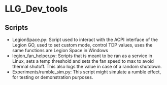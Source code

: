 # LLG_Dev_tools

## Scripts

- LegionSpace.py: Script used to interact with the ACPI interface of the Legion GO, used to set custom mode, control TDP values, uses the same functions are Legion Space in Windows
- legion_fan_helper.py: Scripts that is meant to be ran as a service in Linux, sets a temp threshold and sets the fan speed to max to avoid thermal shutoff. This also logs the value in case of a random shutdown.
- Experiments/rumble_sim.py: This script might simulate a rumble effect, for testing or demonstration purposes.
